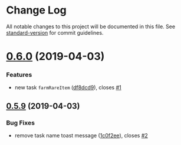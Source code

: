 # Change Log

All notable changes to this project will be documented in this file. See [standard-version](https://github.com/conventional-changelog/standard-version) for commit guidelines.

# [0.6.0](https://github.com/NateScarlet/auto-dragalia/compare/v0.5.9...v0.6.0) (2019-04-03)


### Features

* new task `farmRareItem` ([df8dcd9](https://github.com/NateScarlet/auto-dragalia/commit/df8dcd9)), closes [#1](https://github.com/NateScarlet/auto-dragalia/issues/1)



## [0.5.9](https://github.com/NateScarlet/auto-dragalia/compare/0.5.8...0.5.9) (2019-04-03)


### Bug Fixes

* remove task name toast message ([1c0f2ee](https://github.com/NateScarlet/auto-dragalia/commit/1c0f2ee)), closes [#2](https://github.com/NateScarlet/auto-dragalia/issues/2)
